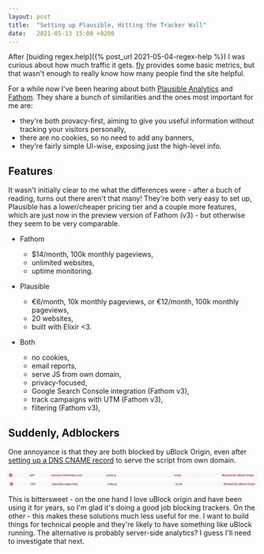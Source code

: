 ```yaml
---
layout: post
title:  "Setting up Plausible, Hitting the Tracker Wall"
date:   2021-05-13 15:00 +0200
---
```


After [buiding regex.help]({% post_url 2021-05-04-regex-help %}) I was curious about how much traffic it gets. [fly](https://fly.io) provides some basic metrics, but that wasn't enough to really know how many people find the site helpful.

For a while now I've been hearing about both [Plausible Analytics](https://plausible.io/regex.help) and [Fathom](https://usefathom.com). They share a bunch of similarities and the ones most important for me are:

- they're both provacy-first, aiming to give you useful information without tracking your visitors personally,
- there are no cookies, so no need to add any banners,
- they're fairly simple UI-wise, exposing just the high-level info.

## Features

It wasn't initially clear to me what the differences were - after a buch of reading, turns out there aren't that many! They're both very easy to set up, Plausible has a lower/cheaper pricing tier and a couple more features, which are just now in the preview version of Fathom (v3) - but otherwise they seem to be very comparable.

- Fathom
    - $14/month, 100k monthly pageviews,
    - unlimited websites,
    - uptime monitoring.

- Plausible
    - €6/month, 10k monthly pageviews, or €12/month, 100k monthly pageviews,
    - 20 websites,
    - built with Elixir <3.

- Both
    - no cookies,
    - email reports,
    - serve JS from own domain,
    - privacy-focused,
    - Google Search Console integration (Fathom v3),
    - track campaigns with UTM (Fathom v3),
    - filtering (Fathom v3),

## Suddenly, Adblockers

One annoyance is that they are both blocked by uBlock Origin, even after [setting up a DNS CNAME record](https://plausible.io/docs/custom-domain/) to serve the script from own domain.

![Fathom blocked by uBlock Origin](/static/2021-05-13-fathom-blocked.png)
![Plausible blocked by uBlock Origin](/static/2021-05-13-plausible-blocked.png)

This is bittersweet - on the one hand I love uBlock origin and have been using it for years, so I'm glad it's doing a good job blocking trackers. On the other - this makes these solutions much less useful for me. I want to build things for technical people and they're likely to have something like uBlock running. The alternative is probably server-side analytics? I guess I'll need to investigate that next.
